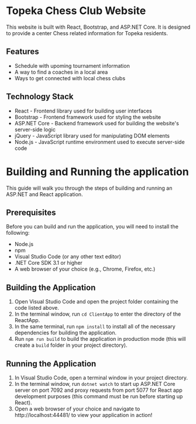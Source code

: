 # Topeka Chess Club Website

This website is built with React, Bootstrap, and ASP.NET Core. It is designed to provide a center Chess related information for Topeka residents. 

## Features 
* Schedule with upoming tournament information
* A way to find a coaches in a local area
* Ways to get connected with local chess clubs

## Technology Stack 
* React - Frontend library used for building user interfaces  
* Bootstrap - Frontend framework used for styling the website  
* ASP.NET Core - Backend framework used for building the website's server-side logic  
* jQuery - JavaScript library used for manipulating DOM elements  
* Node.js - JavaScript runtime environment used to execute server-side code

# Building and Running the application

This guide will walk you through the steps of building and running an ASP.NET and React application.

## Prerequisites

Before you can build and run the application, you will need to install the following: 
- Node.js 
- npm 
- Visual Studio Code (or any other text editor) 
- .NET Core SDK 3.1 or higher 
- A web browser of your choice (e.g., Chrome, Firefox, etc.) 

## Building the Application 
1. Open Visual Studio Code and open the project folder containing the code listed above. 
2. In the terminal window, run `cd ClientApp` to enter the directory of the ReactApp.
3. In the same terminal, run `npm install` to install all of the necessary dependencies for building the application.  
4. Run `npm run build` to build the application in production mode (this will create a `build` folder in your project directory).  

 ## Running the Application 
1. In Visual Studio Code, open a terminal window in your project directory.  
2. In the terminal window, run `dotnet watch` to start up ASP.NET Core server on port 7092 and proxy requests from port 5077 for React app development purposes (this command must be run before starting up React).  
3. Open a web browser of your choice and navigate to http://localhost:44481/ to view your application in action!